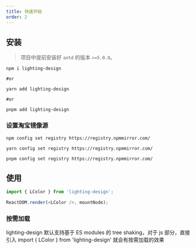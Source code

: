 ```yaml
---
title: 快速开始
order: 2
---
```


## 安装

> 项目中提前安装好 `antd` 的版本 `>=5.0.0`。

```shell
npm i lighting-design

#or

yarn add lighting-design

#or

pnpm add lighting-design

```

### 设置淘宝镜像源

```shell
npm config set registry https://registry.npmmirror.com/

yarn config set registry https://registry.npmmirror.com/

pnpm config set registry https://registry.npmmirror.com/
```

## 使用

```ts
import { LColor } from 'lighting-design';

ReactDOM.render(<LColor />, mountNode);
```

### 按需加载

lighting-design 默认支持基于 ES modules 的 tree shaking，对于 js 部分，直接引入 import { LColor } from 'lighting-design' 就会有按需加载的效果

